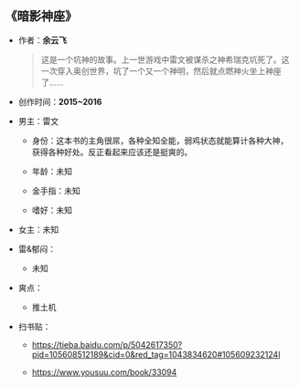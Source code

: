 ## 《暗影神座》

- 作者：**余云飞**
  
    > 这是一个坑神的故事。上一世游戏中雷文被谋杀之神希瑞克坑死了。这一次穿入奥创世界，坑了一个又一个神明，然后就点燃神火坐上神座了……

- 创作时间：**2015~2016**

- 男主：雷文

  * 身份：这本书的主角很屌，各种全知全能，弱鸡状态就能算计各种大神，获得各种好处。反正看起来应该还是挺爽的。
  
  * 年龄：未知
  * 金手指：未知
  * 嗜好：未知

- 女主：未知

- 雷&郁闷：

  * 未知

- 爽点：
  
  * 推土机

- 扫书贴：
  
  * <https://tieba.baidu.com/p/5042617350?pid=105608512189&cid=0&red_tag=1043834620#105609232124l>

  * <https://www.yousuu.com/book/33094>